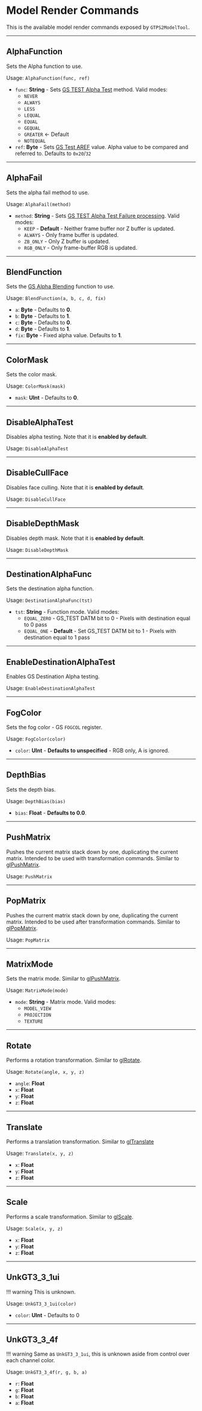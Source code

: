 # Model Render Commands

This is the available model render commands exposed by `GTPS2ModelTool`.

---

## AlphaFunction

Sets the Alpha function to use.

Usage: `AlphaFunction(func, ref)`

- `func`: **String** - Sets [GS TEST Alpha Test](https://psi-rockin.github.io/ps2tek/#gstestsandpixelcontrol) method. Valid modes:
    - `NEVER`
    - `ALWAYS`
    - `LESS`
    - `LEQUAL`
    - `EQUAL`
    - `GEQUAL`
    - `GREATER` <- Default
    - `NOTEQUAL`
- `ref`: **Byte** - Sets [GS Test AREF](https://psi-rockin.github.io/ps2tek/#gstestsandpixelcontrol) value. Alpha value to be compared and referred to. Defaults to `0x20`/`32`

---

## AlphaFail

Sets the alpha fail method to use.

Usage: `AlphaFail(method)`

- `method`: **String** - Sets [GS TEST Alpha Test Failure processing](https://psi-rockin.github.io/ps2tek/#gstestsandpixelcontrol). Valid modes:
    - `KEEP` - **Default** - Neither frame buffer nor Z buffer is updated.
    - `ALWAYS` - Only frame buffer is updated.
    - `ZB_ONLY` - Only Z buffer is updated.
    - `RGB_ONLY` - Only frame-buffer RGB is updated.

---

## BlendFunction

Sets the [GS Alpha Blending](https://psi-rockin.github.io/ps2tek/#gsalphablending) function to use. 

Usage: `BlendFunction(a, b, c, d, fix)`

- `a`: **Byte** - Defaults to **0**.
- `b`: **Byte** - Defaults to **1**.
- `c`: **Byte** - Defaults to **0**.
- `d`: **Byte** - Defaults to **1**.
- `fix`: **Byte** - Fixed alpha value. Defaults to **1**.

---

## ColorMask

Sets the color mask.

Usage: `ColorMask(mask)`

- `mask`: **UInt** - Defaults to **0**.

---

## DisableAlphaTest

Disables alpha testing. Note that it is **enabled by default**.

Usage: `DisableAlphaTest`

---

## DisableCullFace

Disables face culling. Note that it is **enabled by default**.

Usage: `DisableCullFace`

---

## DisableDepthMask

Disables depth mask. Note that it is **enabled by default**.

Usage: `DisableDepthMask`

---

## DestinationAlphaFunc

Sets the destination alpha function.

Usage: `DestinationAlphaFunc(tst)`

- `tst`: **String** - Function mode. Valid modes:
    - `EQUAL_ZERO` - GS_TEST DATM bit to 0 - Pixels with destination equal to 0 pass
    - `EQUAL_ONE` - **Default** - Set GS_TEST DATM bit to 1 - Pixels with destination equal to 1 pass

---

## EnableDestinationAlphaTest

Enables GS Destination Alpha testing.

Usage: `EnableDestinationAlphaTest`

---

## FogColor

Sets the fog color - GS `FOGCOL` register.

Usage: `FogColor(color)`

- `color`: **UInt** - **Defaults to unspecified** - RGB only, A is ignored.

---

## DepthBias

Sets the depth bias.

Usage: `DepthBias(bias)`

- `bias`: **Float** - **Defaults to 0.0**.

---

## PushMatrix

Pushes the current matrix stack down by one, duplicating the current matrix. Intended to be used with transformation commands. Similar to [glPushMatrix](https://registry.khronos.org/OpenGL-Refpages/gl2.1/xhtml/glPushMatrix.xml).

Usage: `PushMatrix`

---

## PopMatrix

Pushes the current matrix stack down by one, duplicating the current matrix. Intended to be used after transformation commands. Similar to [glPopMatrix](https://registry.khronos.org/OpenGL-Refpages/gl2.1/xhtml/glPopMatrix.xml).

Usage: `PopMatrix`

---

## MatrixMode

Sets the matrix mode. Similar to [glPushMatrix](https://registry.khronos.org/OpenGL-Refpages/gl2.1/xhtml/glPushMatrix.xml).

Usage: `MatrixMode(mode)`

- `mode`: **String** - Matrix mode. Valid modes:
    - `MODEL_VIEW`
    - `PROJECTION`
    - `TEXTURE`

---

## Rotate

Performs a rotation transformation. Similar to [glRotate](https://registry.khronos.org/OpenGL-Refpages/gl2.1/xhtml/glRotate.xml).

Usage: `Rotate(angle, x, y, z)`

- `angle`: **Float**
- `x`: **Float**
- `y`: **Float**
- `z`: **Float**

---

## Translate

Performs a translation transformation. Similar to [glTranslate](https://registry.khronos.org/OpenGL-Refpages/gl2.1/xhtml/glTranslate.xml)

Usage: `Translate(x, y, z)`

- `x`: **Float**
- `y`: **Float**
- `z`: **Float**

---

## Scale

Performs a scale transformation. Similar to [glScale](https://registry.khronos.org/OpenGL-Refpages/gl2.1/xhtml/glScale.xml).

Usage: `Scale(x, y, z)`

- `x`: **Float**
- `y`: **Float**
- `z`: **Float**

---

## UnkGT3_3_1ui

!!! warning 
    This is unknown.

Usage: `UnkGT3_3_1ui(color)`

- `color`: **UInt** - Defaults to 0

---

## UnkGT3_3_4f

!!! warning 
    Same as `UnkGT3_3_1ui`, this is unknown aside from control over each channel color.

Usage: `UnkGT3_3_4f(r, g, b, a)`

- `r`: **Float**
- `g`: **Float**
- `b`: **Float**
- `a`: **Float**